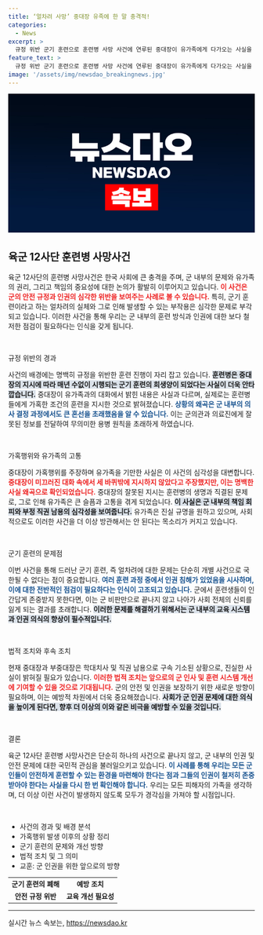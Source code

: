 ```yaml
---
title: ‘얼차려 사망’ 중대장 유족에 한 말 충격적!
categories:
  - News
excerpt: >
  규정 위반 군기 훈련으로 훈련병 사망 사건에 연루된 중대장이 유가족에게 다가오는 사실을 왜곡하며 자신을 변호하려 했다는 주장이 제기됐다. 이번 사건의 전말과 중대장의 묵묵한 진술 뒤에 숨겨진 진실이 드러나고 있다. 클릭하여 자세히 알아보세요!
feature_text: >
  규정 위반 군기 훈련으로 훈련병 사망 사건에 연루된 중대장이 유가족에게 다가오는 사실을 왜곡하며 자신을 변호하려 했다는 주장이 제기됐다. 이번 사건의 전말과 중대장의 묵묵한 진술 뒤에 숨겨진 진실이 드러나고 있다. 클릭하여 자세히 알아보세요!
image: '/assets/img/newsdao_breakingnews.jpg'
---
```


<p><img src="/assets/img/newsdao_breakingnews.jpg" alt="bookingtag 속보" /></p>

<h2 data-ke-size="size26">육군 12사단 훈련병 사망사건</h2>

<p data-ke-size="size16">육군 12사단의 훈련병 사망사건은 한국 사회에 큰 충격을 주며, 군 내부의 문제와 유가족의 권리, 그리고 책임의 중요성에 대한 논의가 활발히 이루어지고 있습니다. <b><span style="color: #ee2323;">이 사건은 군의 안전 규정과 인권의 심각한 위반을 보여주는 사례로 볼 수 있습니다.</span></b> 특히, 군기 훈련이라고 하는 얼차려의 실체와 그로 인해 발생할 수 있는 부작용은 심각한 문제로 부각되고 있습니다. 이러한 사건을 통해 우리는 군 내부의 훈련 방식과 인권에 대한 보다 철저한 점검이 필요하다는 인식을 갖게 됩니다.</p>

<p data-ke-size="size16">&nbsp;</p>

<p>규정 위반의 경과</p>

<p data-ke-size="size16">사건의 배경에는 명백히 규정을 위반한 훈련 진행이 자리 잡고 있습니다. <b><span style="background-color: #21538527;">훈련병은 중대장의 지시에 따라 매년 수없이 시행되는 군기 훈련의 희생양이 되었다는 사실이 더욱 안타깝습니다.</span></b> 중대장이 유가족과의 대화에서 밝힌 내용은 사실과 다르며, 실제로는 훈련병들에게 가혹한 조건의 훈련을 지시한 것으로 밝혀졌습니다. <b><span style="color: #1a5490;">상황의 왜곡은 군 내부의 의사 결정 과정에서도 큰 혼선을 초래했음을 알 수 있습니다.</span></b> 이는 군의관과 의료진에게 잘못된 정보를 전달하여 무의미한 용병 원칙을 초래하게 하였습니다.</p>

<p data-ke-size="size16">&nbsp;</p>

<p>가혹행위와 유가족의 고통</p>

<p data-ke-size="size16">중대장이 가혹행위를 주장하며 유가족을 기만한 사실은 이 사건의 심각성을 대변합니다. <b><span style="color: #ee2323;">중대장이 미끄러진 대화 속에서 세 바퀴밖에 지시하지 않았다고 주장했지만, 이는 명백한 사실 왜곡으로 확인되었습니다.</span></b> 중대장의 잘못된 지시는 훈련병의 생명과 직결된 문제로, 그로 인해 유가족은 큰 슬픔과 고통을 겪게 되었습니다. <b><span style="background-color: #21538527;">이 사실은 군 내부의 책임 회피와 부정 직권 남용의 심각성을 보여줍니다.</span></b> 유가족은 진실 규명을 원하고 있으며, 사회적으로도 이러한 사건을 더 이상 방관해서는 안 된다는 목소리가 커지고 있습니다.</p>

<p data-ke-size="size16">&nbsp;</p>

<p>군기 훈련의 문제점</p>

<p data-ke-size="size16">이번 사건을 통해 드러난 군기 훈련, 즉 얼차려에 대한 문제는 단순히 개별 사건으로 국한될 수 없다는 점이 중요합니다. <b><span style="color: #1a5490;">여러 훈련 과정 중에서 인권 침해가 있었음을 시사하며, 이에 대한 전반적인 점검이 필요하다는 인식이 고조되고 있습니다.</span></b> 군에서 훈련생들이 인간답게 존중받지 못한다면, 이는 군 비판만으로 끝나지 않고 나아가 사회 전체의 신뢰를 잃게 되는 결과를 초래합니다. <b><span style="background-color: #21538527;">이러한 문제를 해결하기 위해서는 군 내부의 교육 시스템과 인권 의식의 향상이 필수적입니다.</span></b></p>

<p data-ke-size="size16">&nbsp;</p>

<p>법적 조치와 후속 조치</p>

<p data-ke-size="size16">현재 중대장과 부중대장은 학대치사 및 직권 남용으로 구속 기소된 상황으로, 진실한 사실이 밝혀질 필요가 있습니다. <b><span style="color: #ee2323;">이러한 법적 조치는 앞으로의 군 인사 및 훈련 시스템 개선에 기여할 수 있을 것으로 기대됩니다.</span></b> 군의 안전 및 인권을 보장하기 위한 새로운 방향이 필요하며, 이는 예방적 차원에서 더욱 중요해졌습니다. <b><span style="background-color: #21538527;">사회가 군 인권 문제에 대한 의식을 높이게 된다면, 향후 더 이상의 이와 같은 비극을 예방할 수 있을 것입니다.</span></b></p>

<p data-ke-size="size16">&nbsp;</p>

<p>결론</p>

<p data-ke-size="size16">육군 12사단 훈련병 사망사건은 단순히 하나의 사건으로 끝나지 않고, 군 내부의 인권 및 안전 문제에 대한 국민적 관심을 불러일으키고 있습니다. <b><span style="color: #1a5490;">이 사례를 통해 우리는 모든 군인들이 안전하게 훈련할 수 있는 환경을 마련해야 한다는 점과 그들의 인권이 철저히 존중받아야 한다는 사실을 다시 한 번 확인해야 합니다.</span></b> 우리는 모든 피해자의 가족을 생각하며, 더 이상 이런 사건이 발생하지 않도록 모두가 경각심을 가져야 할 시점입니다.</p>

<p data-ke-size="size16">&nbsp;</p>

<ul>
    <li>사건의 경과 및 배경 분석</li>
    <li>가혹행위 발생 이후의 상황 정리</li>
    <li>군기 훈련의 문제와 개선 방향</li>
    <li>법적 조치 및 그 의미</li>
    <li>교훈: 군 인권을 위한 앞으로의 방향</li>
</ul>

<table style="width: 100%; border-collapse: collapse;">
  <tr>
    <td style="text-align: center; height: 17px;"><b>군기 훈련의 폐해</b></td>
    <td style="text-align: center; height: 17px;"><b>예방 조치</b></td>
  </tr>
  <tr>
    <td style="text-align: center; height: 17px;"><b>안전 규정 위반</b></td>
    <td style="text-align: center; height: 17px;"><b>교육 개선 필요성</b></td>
  </tr>
</table>

<hr/>
실시간 뉴스 속보는, <a href="https://newsdao.kr" rel="dofollow">https://newsdao.kr</a>


